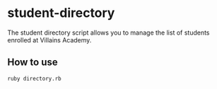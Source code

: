# student-directory

The student directory script allows you to manage the list of students enrolled at Villains Academy.

## How to use

```shel
ruby directory.rb
```